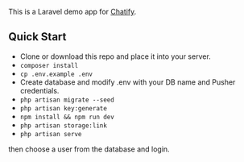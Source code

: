 This is a Laravel demo app for [Chatify](https://github.com/ridhoauliama97/chatify).

## Quick Start

-   Clone or download this repo and place it into your server.
-   `composer install `
-   `cp .env.example .env `
-   Create database and modify .env with your DB name and Pusher credentials.
-   `php artisan migrate --seed`
-   `php artisan key:generate`
-   `npm install && npm run dev`
-   `php artisan storage:link`
-   `php artisan serve`

then choose a user from the database and login.
